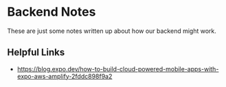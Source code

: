# Backend Notes
These are just some notes written up about how our backend might work.

## Helpful Links
- https://blog.expo.dev/how-to-build-cloud-powered-mobile-apps-with-expo-aws-amplify-2fddc898f9a2
